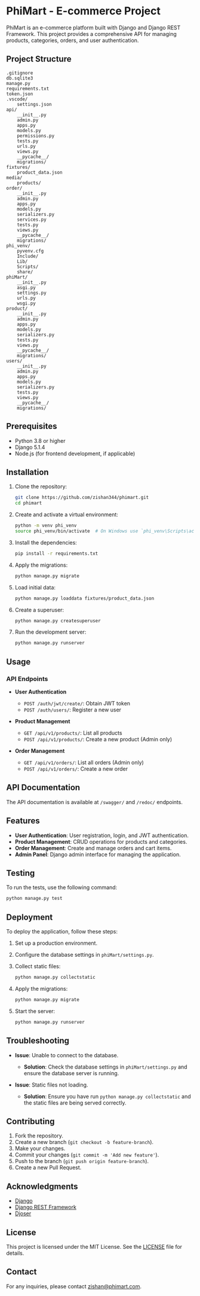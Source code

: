 # PhiMart - E-commerce Project

PhiMart is an e-commerce platform built with Django and Django REST Framework. This project provides a comprehensive API for managing products, categories, orders, and user authentication.

## Project Structure

```
.gitignore
db.sqlite3
manage.py
requirements.txt
token.json
.vscode/
    settings.json
api/
    __init__.py
    admin.py
    apps.py
    models.py
    permissions.py
    tests.py
    urls.py
    views.py
    __pycache__/
    migrations/
fixtures/
    product_data.json
media/
    products/
order/
    __init__.py
    admin.py
    apps.py
    models.py
    serializers.py
    services.py
    tests.py
    views.py
    __pycache__/
    migrations/
phi_venv/
    pyvenv.cfg
    Include/
    Lib/
    Scripts/
    share/
phiMart/
    __init__.py
    asgi.py
    settings.py
    urls.py
    wsgi.py
product/
    __init__.py
    admin.py
    apps.py
    models.py
    serializers.py
    tests.py
    views.py
    __pycache__/
    migrations/
users/
    __init__.py
    admin.py
    apps.py
    models.py
    serializers.py
    tests.py
    views.py
    __pycache__/
    migrations/
```

## Prerequisites

- Python 3.8 or higher
- Django 5.1.4
- Node.js (for frontend development, if applicable)

## Installation

1. Clone the repository:

   ```sh
   git clone https://github.com/zishan344/phimart.git
   cd phimart
   ```

2. Create and activate a virtual environment:

   ```sh
   python -m venv phi_venv
   source phi_venv/bin/activate  # On Windows use `phi_venv\Scripts\activate`
   ```

3. Install the dependencies:

   ```sh
   pip install -r requirements.txt
   ```

4. Apply the migrations:

   ```sh
   python manage.py migrate
   ```

5. Load initial data:

   ```sh
   python manage.py loaddata fixtures/product_data.json
   ```

6. Create a superuser:

   ```sh
   python manage.py createsuperuser
   ```

7. Run the development server:
   ```sh
   python manage.py runserver
   ```

## Usage

### API Endpoints

- **User Authentication**

  - `POST /auth/jwt/create/`: Obtain JWT token
  - `POST /auth/users/`: Register a new user

- **Product Management**

  - `GET /api/v1/products/`: List all products
  - `POST /api/v1/products/`: Create a new product (Admin only)

- **Order Management**
  - `GET /api/v1/orders/`: List all orders (Admin only)
  - `POST /api/v1/orders/`: Create a new order

## API Documentation

The API documentation is available at `/swagger/` and `/redoc/` endpoints.

## Features

- **User Authentication**: User registration, login, and JWT authentication.
- **Product Management**: CRUD operations for products and categories.
- **Order Management**: Create and manage orders and cart items.
- **Admin Panel**: Django admin interface for managing the application.

## Testing

To run the tests, use the following command:

```sh
python manage.py test
```

## Deployment

To deploy the application, follow these steps:

1. Set up a production environment.
2. Configure the database settings in `phiMart/settings.py`.
3. Collect static files:

   ```sh
   python manage.py collectstatic
   ```

4. Apply the migrations:

   ```sh
   python manage.py migrate
   ```

5. Start the server:

   ```sh
   python manage.py runserver
   ```

## Troubleshooting

- **Issue**: Unable to connect to the database.

  - **Solution**: Check the database settings in `phiMart/settings.py` and ensure the database server is running.

- **Issue**: Static files not loading.
  - **Solution**: Ensure you have run `python manage.py collectstatic` and the static files are being served correctly.

## Contributing

1. Fork the repository.
2. Create a new branch (`git checkout -b feature-branch`).
3. Make your changes.
4. Commit your changes (`git commit -m 'Add new feature'`).
5. Push to the branch (`git push origin feature-branch`).
6. Create a new Pull Request.

## Acknowledgments

- [Django](https://www.djangoproject.com/)
- [Django REST Framework](https://www.django-rest-framework.org/)
- [Djoser](https://djoser.readthedocs.io/)

## License

This project is licensed under the MIT License. See the [LICENSE](LICENSE) file for details.

## Contact

For any inquiries, please contact [zishan@phimart.com](mailto:zishan@phimart.com).
